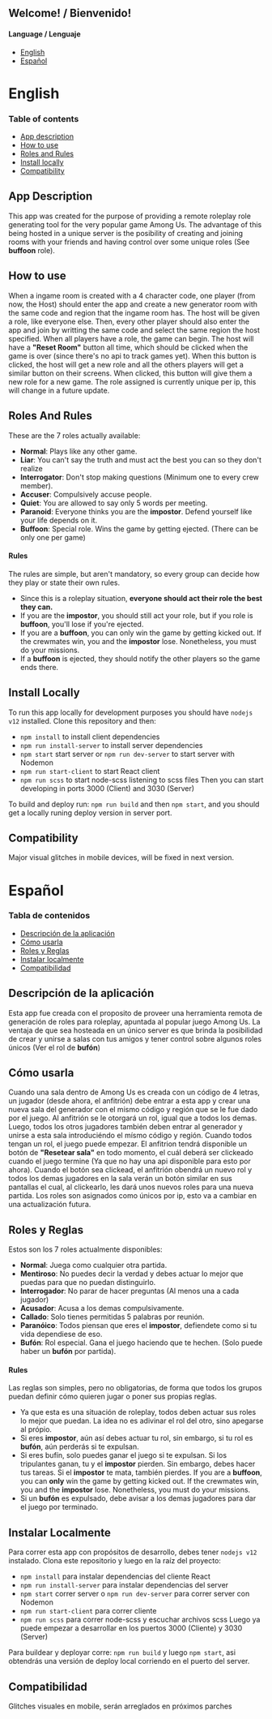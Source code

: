 ## Welcome! / Bienvenido!

#### Language / Lenguaje
- [English](#english)
- [Español](#español)

# English

### Table of contents
- [App description](#app-description)
- [How to use](#how-to-use)
- [Roles and Rules](#roles-and-rules)
- [Install locally](#install-locally)
- [Compatibility](#compatibility)


## App Description
This app was created for the purpose of providing a remote roleplay role generating tool for the very popular game Among Us. The advantage of this being hosted in a unique server is the posibility of creating and joining rooms with your friends and having control over some unique roles (See **buffoon** role).

## How to use
When a ingame room is created with a 4 character code, one player (from now, the Host) should enter the app and create a new generator room with the same code and region that the ingame room has. The host will be given a role, like everyone else. Then, every other player should also enter the app and join by writting the same code and select the same region the host specified. When all players have a role, the game can begin. The host will have a **"Reset Room"** button all time, which should be clicked when the game is over (since there's no api to track games yet). When this button is clicked, the host will get a new role and all the others players will get a similar button on their screens. When clicked, this button will give them a new role for a new game. 
The role assigned is currently unique per ip, this will change in a future update.

## Roles And Rules
These are the 7 roles actually available:
- **Normal**: Plays like any other game.
- **Liar**: You can't say the truth and must act the best you can so they don't realize
- **Interrogator**: Don't stop making questions (Minimum one to every crew member).
- **Accuser**: Compulsively accuse people.
- **Quiet**: You are allowed to say only 5 words per meeting.
- **Paranoid**: Everyone thinks you are the **impostor**. Defend yourself like your life depends on it.
- **Buffoon**: Special role. Wins the game by getting ejected. (There can be only one per game)

#### Rules
The rules are simple, but aren't mandatory, so every group can decide how they play or state their own rules. 
- Since this is a roleplay situation, **everyone should act their role the best they can.**
- If you are the **impostor**, you should still act your role, but if you role is **buffoon**, you'll lose if you're ejected.
- If you are a **buffoon**, you can only win the game by getting kicked out. If the crewmates win, you and the **impostor** lose. Nonetheless, you must do your missions.
- If a **buffoon** is ejected, they should notify the other players so the game ends there.

## Install Locally
To run this app locally for development purposes you should have `nodejs v12` installed. Clone this repository and then:
- `npm install` to install client dependencies
- `npm run install-server` to install server dependencies
- `npm start` start server or `npm run dev-server` to start server with Nodemon
- `npm run start-client` to start React client
- `npm run scss` to start node-scss listening to scss files
Then you can start developing in ports 3000 (Client) and 3030 (Server)

To build and deploy run:
`npm run build` and then `npm start`, and you should get a locally runing deploy version in server port.

## Compatibility
Major visual glitches in mobile devices, will be fixed in next version.

# Español

### Tabla de contenidos
- [Descripción de la aplicación](#descripción-de-la-aplicación)
- [Cómo usarla](#cómo-usarla)
- [Roles y Reglas](#roles-y-reglas)
- [Instalar localmente](#instalar-localmente)
- [Compatibilidad](#compatibilidad)


## Descripción de la aplicación
Esta app fue creada con el proposito de proveer una herramienta remota de generación de roles para roleplay, apuntada al popular juego Among Us. La ventaja de que sea hosteada en un único server es que brinda la posibilidad de crear y unirse a salas con tus amigos y tener control sobre algunos roles únicos (Ver el rol de **bufón**)

## Cómo usarla
Cuando una sala dentro de Among Us es creada con un código de 4 letras, un jugador (desde ahora, el anfitrión) debe entrar a esta app y crear una nueva sala del generador con el mismo código y región que se le fue dado por el juego. Al anfitrión se le otorgará un rol, igual que a todos los demas. Luego, todos los otros jugadores también deben entrar al generador y unirse a esta sala introduciéndo el mísmo código y región. Cuando todos tengan un rol, el juego puede empezar. El anfitrion tendrá disponible un botón de **"Resetear sala"** en todo momento, el cuál deberá ser clickeado cuando el juego termine (Ya que no hay una api disponible para esto por ahora). Cuando el botón sea clickead, el anfitrión obendrá un nuevo rol y todos los demas jugadores en la sala verán un botón similar en sus pantallas el cual, al clickearlo, les dará unos nuevos roles para una nueva partida. Los roles son asignados como únicos por ip, esto va a cambiar en una actualización futura.

## Roles y Reglas
Estos son los 7 roles actualmente disponibles:
- **Normal**: Juega como cualquier otra partida.
- **Mentiroso**: No puedes decir la verdad y debes actuar lo mejor que puedas para que no puedan distinguirlo.
- **Interrogador**: No parar de hacer preguntas (Al menos una a cada jugador)
- **Acusador**: Acusa a los demas compulsivamente.
- **Callado**: Solo tienes permitidas 5 palabras por reunión.
- **Paranóico**: Todos piensan que eres el **impostor**, defiendete como si tu vida dependiese de eso.
- **Bufón**: Rol especial. Gana el juego haciendo que te hechen. (Solo puede haber un **bufón** por partida).

#### Rules
Las reglas son simples, pero no obligatorias, de forma que todos los grupos puedan definir cómo quieren jugar o poner sus propias reglas.
- Ya que esta es una situación de roleplay, todos deben actuar sus roles lo mejor que puedan. La idea no es adivinar el rol del otro, sino apegarse al própio.
- Si eres **impostor**, aún así debes actuar tu rol, sin embargo, si tu rol es **bufón**, aún perderás si te expulsan. 
- Si eres bufín, solo puedes ganar el juego si te expulsan. Si los tripulantes ganan, tu y el **impostor** pierden. Sin embargo, debes hacer tus tareas. Si el **impostor** te mata, también pierdes.
If you are a **buffoon**, you can **only** win the game by getting kicked out. If the crewmates win, you and the **impostor** lose. Nonetheless, you must do your missions.
- Si un **bufón** es expulsado, debe avisar a los demas jugadores para dar el juego por terminado.

## Instalar Localmente
Para correr esta app con propósitos de desarrollo, debes tener `nodejs v12` instalado. Clona este repositorio y luego en la raíz del proyecto:
- `npm install` para instalar dependencias del cliente React
- `npm run install-server` para instalar dependencias del server
- `npm start` correr server o `npm run dev-server` para correr server con Nodemon
- `npm run start-client` para correr cliente
- `npm run scss` para correr node-scss y escuchar archivos scss
Luego ya puede empezar a desarrollar en los puertos 3000 (Cliente) y 3030 (Server)

Para buildear y deployar corre:
`npm run build` y luego `npm start`, asi obtendrás una versión de deploy local corriendo en el puerto del server.

## Compatibilidad
Glitches visuales en mobile, serán arreglados en próximos parches
